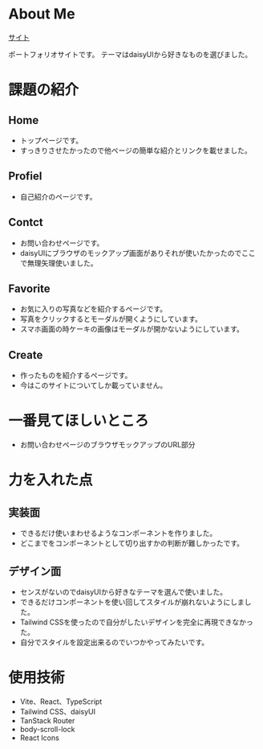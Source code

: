 # About Me 

[サイト](https://about-me-livid-alpha.vercel.app/)

ポートフォリオサイトです。
テーマはdaisyUIから好きなものを選びました。


# 課題の紹介

## Home

- トップページです。
- すっきりさせたかったので他ページの簡単な紹介とリンクを載せました。

## Profiel

- 自己紹介のページです。

## Contct

- お問い合わせページです。
- daisyUIにブラウザのモックアップ画面がありそれが使いたかったのでここで無理矢理使いました。

## Favorite

- お気に入りの写真などを紹介するページです。
- 写真をクリックするとモーダルが開くようにしています。
- スマホ画面の時ケーキの画像はモーダルが開かないようにしています。

## Create

- 作ったものを紹介するページです。
- 今はこのサイトについてしか載っていません。

# 一番見てほしいところ

- お問い合わせページのブラウザモックアップのURL部分

# 力を入れた点

## 実装面

- できるだけ使いまわせるようなコンポーネントを作りました。
- どこまでをコンポーネントとして切り出すかの判断が難しかったです。


## デザイン面

- センスがないのでdaisyUIから好きなテーマを選んで使いました。
- できるだけコンポーネントを使い回してスタイルが崩れないようにしました。
- Tailwind CSSを使ったので自分がしたいデザインを完全に再現できなかった。
- 自分でスタイルを設定出来るのでいつかやってみたいです。

# 使用技術
- Vite、React、TypeScript
- Tailwind CSS、daisyUI
- TanStack Router
- body-scroll-lock
- React Icons
